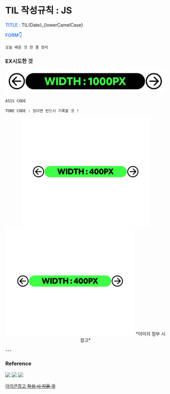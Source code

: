 # TIL 작성규칙 : JS

**<span style="color:#4886FF">TITLE</span>** : TIL{Date}_{lowerCamelCase}



**<span style="color:#4886FF">FORM👇</span>** 

```
오늘 배운 것 한 줄 정리 
```

### **EX시도한 것**
![ex_image](./asset/image/ex_image.png)


```
ASIS CODE
```

```
TOBE CODE : 있다면 반드시 기록할 것 !
```

<p float="left" align="center">
  <img src="./asset/image/ex_image2.png" width="405" />
  <img src="./asset/image/ex_image2.png" width="405" />
  *이미지 첨부 시 참고*
</p>
---

### **Reference**
<a href="https://www.notion.so/miniyoon/Minhee-Yoon-deca2ff59d4345119eed55b1ecb2d53a">
<img src="https://img.shields.io/badge/참고한 글의 출처와 링크 표기-000000?style=flat-square&logo=Notion&logoColor=white&link="/></a>

<a href="">
<img src="https://img.shields.io/badge/참고한 글의 출처와 링크 표기-4886FF?style=flat-square&logo=Facebook&logoColor=white&link="/></a>

<a href="">
<img src="https://img.shields.io/badge/참고한 글의 출처와 링크 표기-FF5700?style=flat-square&logo=Bloglovin&logoColor=white&link="/></a>

[아이콘참고 ~~작성 시 지울 것~~ ](https://simpleicons.org/)